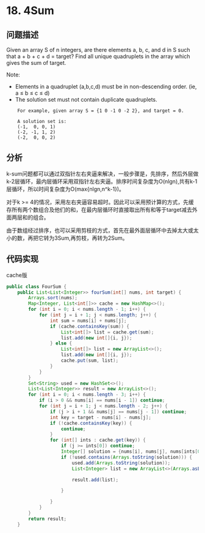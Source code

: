 # 18. 4Sum
## 问题描述
Given an array S of n integers, are there elements a, b, c, and d in S such that a + b + c + d = target? Find all unique quadruplets in the array which gives the sum of target.

Note:
* Elements in a quadruplet (a,b,c,d) must be in non-descending order. (ie, a ≤ b ≤ c ≤ d)
* The solution set must not contain duplicate quadruplets.
```
    For example, given array S = {1 0 -1 0 -2 2}, and target = 0.

    A solution set is:
    (-1,  0, 0, 1)
    (-2, -1, 1, 2)
    (-2,  0, 0, 2)
```
## 分析
k-sum问题都可以通过双指针左右夹逼来解决，一般步骤是，先排序，然后外层做k-2层循环，最内层循环采用双指针左右夹逼。排序时间复杂度为O(nlgn),共有k-1层循环，所以时间复杂度为O(max{nlgn,n^k-1})。

对于k >= 4的情况，采用左右夹逼容易超时。因此可以采用预计算的方式，先缓存所有两个数组合及他们的和，在最内层循环时直接取出所有和等于target减去外面两层和的组合。

由于数组经过排序，也可以采用剪枝的方式，首先在最外面层循环中去掉太大或太小的数，再把它转为3Sum,再剪枝，再转为2Sum。

## 代码实现
cache版
```java
public class FourSum {
    public List<List<Integer>> fourSum(int[] nums, int target) {
        Arrays.sort(nums);
        Map<Integer, List<int[]>> cache = new HashMap<>();
        for (int i = 0; i < nums.length - 1; i++) {
            for (int j = i + 1; j < nums.length; j++) {
                int sum = nums[i] + nums[j];
                if (cache.containsKey(sum)) {
                    List<int[]> list = cache.get(sum);
                    list.add(new int[]{i, j});
                } else {
                    List<int[]> list = new ArrayList<>();
                    list.add(new int[]{i, j});
                    cache.put(sum, list);
                }
            }
        }
        Set<String> used = new HashSet<>();
        List<List<Integer>> result = new ArrayList<>();
        for (int i = 0; i < nums.length - 3; i++) {
            if (i > 0 && nums[i] == nums[i - 1]) continue;
            for (int j = i + 1; j < nums.length - 2; j++) {
                if (j > i + 1 && nums[j] == nums[j - 1]) continue;
                int key = target - nums[i] - nums[j];
                if (!cache.containsKey(key)) {
                    continue;
                }
                for (int[] ints : cache.get(key)) {
                    if (j >= ints[0]) continue;
                    Integer[] solution = {nums[i], nums[j], nums[ints[0]], nums[ints[1]]};
                    if (!used.contains(Arrays.toString(solution))) {
                        used.add(Arrays.toString(solution));
                        List<Integer> list = new ArrayList<>(Arrays.asList(solution));

                        result.add(list);

                    }

                }
            }
        }
        return result;
    }
```
